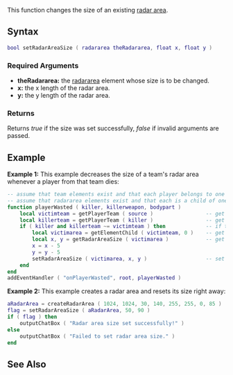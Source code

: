 This function changes the size of an existing [radar area](/docs/radararea.md "wikilink").

Syntax
------

``` lua
bool setRadarAreaSize ( radararea theRadararea, float x, float y )
```

### Required Arguments

-   **theRadararea:** the [radararea](/docs/radararea.md "wikilink") element whose size is to be changed.
-   **x:** the x length of the radar area.
-   **y:** the y length of the radar area.

### Returns

Returns *true* if the size was set successfully, *false* if invalid arguments are passed.

Example
-------

**Example 1:** This example decreases the size of a team's radar area whenever a player from that team dies:

``` lua
-- assume that team elements exist and that each player belongs to one of them
-- assume that radararea elements exist and that each is a child of one of the teams
function playerWasted ( killer, killerweapon, bodypart )
    local victimteam = getPlayerTeam ( source )                 -- get the team of the victim
    local killerteam = getPlayerTeam ( killer )                 -- get the team of the killer
    if ( killer and killerteam ~= victimteam ) then             -- if there is a killer and he is from an opposing team
        local victimarea = getElementChild ( victimteam, 0 )    -- get the radararea belonging to the victim's team
        local x, y = getRadarAreaSize ( victimarea )            -- get the size of the radar area
        x = x - 5
        y = y - 5
        setRadarAreaSize ( victimarea, x, y )                   -- set a new (smaller) size for the victim's radar area
    end
end
addEventHandler ( "onPlayerWasted", root, playerWasted )
```

**Example 2:** This example creates a radar area and resets its size right away:

``` lua
aRadarArea = createRadarArea ( 1024, 1024, 30, 140, 255, 255, 0, 85 )
flag = setRadarAreaSize ( aRadarArea, 50, 90 )
if ( flag ) then
    outputChatBox ( "Radar area size set successfully!" )
else
    outputChatBox ( "Failed to set radar area size." )
end
```

See Also
--------
